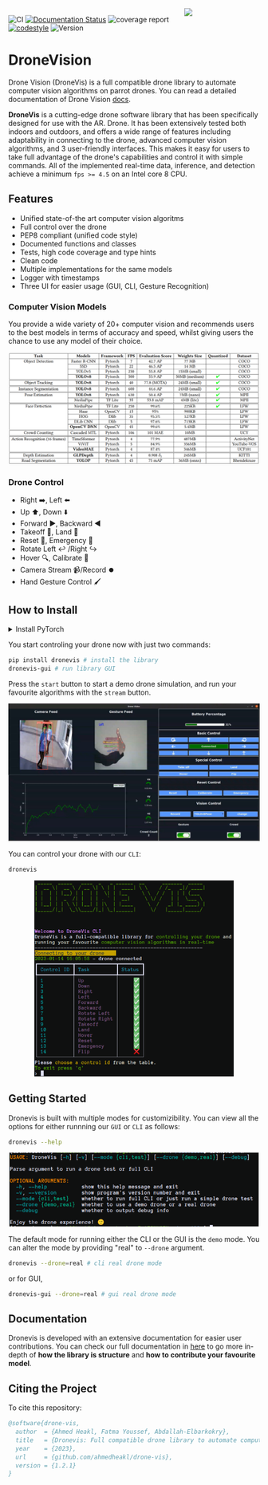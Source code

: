 <img src="https://user-images.githubusercontent.com/52796111/235324370-646b53c8-7540-4555-8097-63b4ead2d4fc.png" align="right" width="30%"/>

![CI](https://github.com/ahmedheakl/drone-vis/workflows/test/badge.svg)
[![Documentation Status](https://readthedocs.org/projects/drone-vis/badge/?version=latest)](https://drone-vis.readthedocs.io/) ![coverage report](https://codecov.io/github/ahmedheakl/drone-vis/branch/master/graph/badge.svg)
[![codestyle](https://img.shields.io/badge/code%20style-black-000000.svg)](https://github.com/psf/black)
![Version](https://badge.fury.io/py/dronevis.svg)
# DroneVision

Drone Vision (DroneVis) is a full compatible drone library to automate computer vision algorithms on parrot drones. You can read a detailed documentation of Drone Vision [docs](https://drone-vis.readthedocs.io/en/latest).

**DroneVis** is a cutting-edge drone software library that has been specifically designed for use with the AR. Drone. It has been extensively tested both indoors and outdoors, and offers a wide range of features including adaptability in connecting to the drone, advanced computer vision algorithms, and 3 user-friendly interfaces. This makes it easy for users to take full advantage of the drone's capabilities and control it with simple commands. All of the implemented real-time data, inference, and detection achieve a minimum ``fps >= 4.5`` on an Intel core 8 CPU.

## Features
- Unified state-of-the art computer vision algoritms
- Full control over the drone
- PEP8 compliant (unified code style)
- Documented functions and classes
- Tests, high code coverage and type hints
- Clean code
- Multiple implementations for the same models
- Logger with timestamps
- Three UI for easier usage (GUI, CLI, Gesture Recognition)

### Computer Vision Models

You provide a wide variety of 20+ computer vision and recommends users to the best models in terms of accuracy and speed, whilst giving users the chance to use any model of their choice.

<p align="center">
  <img src="imgs/dronevis-models-comparison.png">
</p>

### Drone Control

- Right ➡️, Left :arrow_left:
- Up ⬆️, Down :arrow_down:
- Forward ▶️, Backward ◀️
- Takeoff 🚀, Land 🛬
- Reset 🔄, Emergency 🚨
- Rotate Left ↩️ /Right :arrow_right_hook:
- Hover 🔍, Calibrate 🔧
- Camera Stream 📹/Record ⏺️
- Hand Gesture Control 🖌️


## How to Install 

<details>
  <summary>Install PyTorch</summary>
  You should consider installing the version of <a href="https://pytorch.org/get-started/previous-versions/">Pytorch</a> that corresponds to your cuda version.
</details>

You start controling your drone now with just two commands:

```bash
pip install dronevis # install the library 
dronevis-gui # run library GUI
```

Press the ``start`` button to start a demo drone simulation, and run your favourite algorithms with the ``stream`` button.

<p align="center">
<img src="imgs/dronevis-gui.jpeg" width=700>
</p>

You can control your drone with our ``CLI``:
```bash
dronevis
```

<p align="center">
<img src="imgs/dronevis-cli.png" width=400>
</p>

## Getting Started 

Dronevis is built with multiple modes for customizibility. You can view all the options for either runnning our ``GUI`` or ``CLI`` as follows: 

```bash
dronevis --help
```

<p align="center">
<img src="imgs/dronevis-cli-help.png" width=500>
</p>

The default mode for running either the CLI or the GUI is the ``demo`` mode. You can alter the mode by providing "real" to ``--drone`` argument.

```bash
dronevis --drone=real # cli real drone mode
```

or for GUI,

```bash
dronevis-gui --drone=real # gui real drone mode
```

## Documentation 

Dronevis is developed with an extensive documentation for easier user contributions. You can check our full documentation in [here](drone-vis.readthedocs.io/en/latest) to go more in-depth of **how the library is structure** and **how to contribute your favourite model**. 



## Citing the Project

To cite this repository:

```bibtex
@software{drone-vis,
  author  = {Ahmed Heakl, Fatma Youssef, Abdallah-Elbarkokry},
  title   = {Dronevis: Full compatible drone library to automate computer vision algorithms on parrot drones},
  year    = {2023},
  url     = {github.com/ahmedheakl/drone-vis},
  version = {1.2.1}
}
```

